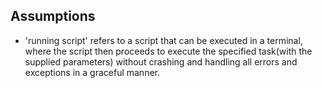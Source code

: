 ## Assumptions
- 'running script' refers to a script that can be executed in a terminal, where the script then proceeds to execute the specified task(with the supplied parameters) without crashing and handling all errors and exceptions in a graceful manner.
